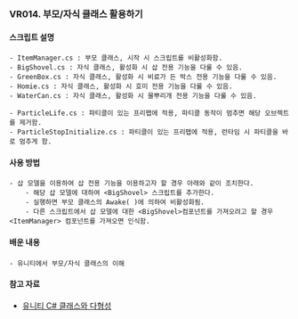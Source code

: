 ### VR014. 부모/자식 클래스 활용하기


#### 스크립트 설명
	- ItemManager.cs : 부모 클래스, 시작 시 스크립트를 비활성화함. 
	- BigShovel.cs : 자식 클래스, 활성화 시 삽 전용 기능을 다룰 수 있음.
	- GreenBox.cs : 자식 클래스, 활성화 시 비료가 든 박스 전용 기능을 다룰 수 있음.
	- Homie.cs : 자식 클래스, 활성화 시 호미 전용 기능을 다룰 수 있음.
	- WaterCan.cs : 자식 클래스, 활성화 시 물뿌리개 전용 기능을 다룰 수 있음.

	- ParticleLife.cs : 파티클이 있는 프리팹에 적용, 파티클 동작이 멈추면 해당 오브젝트를 제거함.
	- ParticleStopInitialize.cs : 파티클이 있는 프리팹에 적용, 런타임 시 파티클을 바로 멈추게 함.


#### 사용 방법
	- 삽 모델을 이용하여 삽 전용 기능을 이용하고자 할 경우 아래와 같이 조치한다.
		- 해당 삽 모델에 대하여 <BigShovel> 스크립트를 추가한다.
		- 실행하면 부모 클래스의 Awake( )에 의하여 비활성화됨.
		- 다른 스크립트에서 삽 모델에 대한 <BigShovel>컴포넌트를 가져오려고 할 경우 <ItemManager> 컴포넌트를 가져오면 인식함.



#### 배운 내용
	- 유니티에서 부모/자식 클래스의 이해



#### 참고 자료
 - [유니티 C# 클래스와 다형성](https://itmining.tistory.com/36?category=640760)